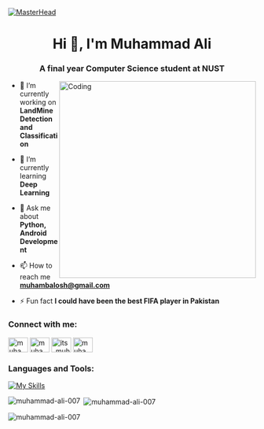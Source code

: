 [![MasterHead](https://raw.githubusercontent.com/Sutil/Sutil/2b2fad3bf54522bb30c8c170591fc68ff51b69e6/github-contribution-grid-snake2.svg)](https://Muhammad-Ali-007.io)
<h1 align="center">Hi 👋, I'm Muhammad Ali</h1>
<h3 align="center">A final year Computer Science student at NUST</h3>
<img align="right" alt="Coding" width="400" src="https://camo.githubusercontent.com/7de37139d0b4c1ce40865e799b446c0e963a3dd8fb68d239707237c40604fa3d/68747470733a2f2f63646e2e6472696262626c652e636f6d2f75736572732f3733303730332f73637265656e73686f74732f363538313234332f6176656e746f2e676966">

- 🔭 I’m currently working on **LandMine Detection and Classification**

- 🌱 I’m currently learning **Deep Learning**

- 💬 Ask me about **Python, Android Development**

- 📫 How to reach me **muhambalosh@gmail.com**

- ⚡ Fun fact **I could have been the best FIFA player in Pakistan**

<h3 align="left">Connect with me:</h3>
<p align="left">
<a href="https://linkedin.com/in/muhammad ali" target="blank"><img align="center" src="https://raw.githubusercontent.com/rahuldkjain/github-profile-readme-generator/master/src/images/icons/Social/linked-in-alt.svg" alt="muhammad ali" height="30" width="40" /></a>
<a href="https://fb.com/muham balosh" target="blank"><img align="center" src="https://raw.githubusercontent.com/rahuldkjain/github-profile-readme-generator/master/src/images/icons/Social/facebook.svg" alt="muham balosh" height="30" width="40" /></a>
<a href="https://instagram.com/its_muhammadaly" target="blank"><img align="center" src="https://raw.githubusercontent.com/rahuldkjain/github-profile-readme-generator/master/src/images/icons/Social/instagram.svg" alt="its_muhammadaly" height="30" width="40" /></a>
<a href="https://www.hackerrank.com/muhammad ali" target="blank"><img align="center" src="https://raw.githubusercontent.com/rahuldkjain/github-profile-readme-generator/master/src/images/icons/Social/hackerrank.svg" alt="muhammad ali" height="30" width="40" /></a>
</p>

<h3 align="left">Languages and Tools:</h3>

[![My Skills](https://skillicons.dev/icons?i=flutter,dart,firebase,github,python,tensorflow,opencv,cpp,kotlin,mysql,sklearn,matlab,androidstudio,&perline=7)](https://skillicons.dev)

<p><img align="left" src="https://github-readme-stats.vercel.app/api/top-langs?username=muhammad-ali-007&show_icons=true&locale=en&layout=compact" alt="muhammad-ali-007" /></p>

<p>&nbsp;<img align="center" src="https://github-readme-stats.vercel.app/api?username=muhammad-ali-007&show_icons=true&locale=en" alt="muhammad-ali-007" /></p>

<p><img align="center" src="https://github-readme-streak-stats.herokuapp.com/?user=muhammad-ali-007&" alt="muhammad-ali-007" /></p>


